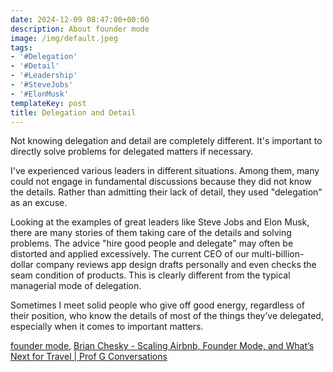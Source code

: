 ```yaml
---
date: 2024-12-09 08:47:00+00:00
description: About founder mode
image: /img/default.jpeg
tags:
- '#Delegation'
- '#Detail'
- '#Leadership'
- '#SteveJobs'
- '#ElonMusk'
templateKey: post
title: Delegation and Detail
---
```


Not knowing delegation and detail are completely different. It's important to directly solve problems for delegated matters if necessary.

I've experienced various leaders in different situations. Among them, many could not engage in fundamental discussions because they did not know the details. Rather than admitting their lack of detail, they used "delegation" as an excuse.

Looking at the examples of great leaders like Steve Jobs and Elon Musk, there are many stories of them taking care of the details and solving problems. The advice "hire good people and delegate" may often be distorted and applied excessively. The current CEO of our multi-billion-dollar company reviews app design drafts personally and even checks the seam condition of products. This is clearly different from the typical managerial mode of delegation.

Sometimes I meet solid people who give off good energy, regardless of their position, who know the details of most of the things they’ve delegated, especially when it comes to important matters.

 [founder mode](https://paulgraham.com/foundermode.html), [Brian Chesky - Scaling Airbnb, Founder Mode, and What’s Next for Travel | Prof G Conversations](https://www.youtube.com/watch?v=IodbsQV8dFE)